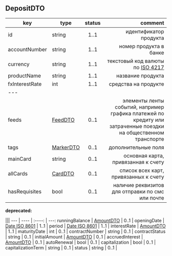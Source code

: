 ## DepositDTO

key | type | status | comment
--- | ---- | :----: | ---:
id | string | 1..1 | идентификатор продукта
accountNumber | string | 1..1 | номер продукта в банке
currency | string | 1..1 | текстовый код валюты по [ISO 4217](https://ru.wikipedia.org/wiki/ISO_4217)
productName | string | 1..1 | название продукта
fxInterestRate | int | 1..1 | средства на продукте
--- |||
feeds | [FeedDTO](#feeddto) | 0..1 | элементы ленты событий, например графика платежей по кредиту или затраченные поездки на общественном транспорте
tags | [MarkerDTO](#markerdto) | 0..1 | дополнительные поля
mainCard | string | 0..1 | основная карта, привязанная к счету
allCards | [CardDTO](#carddto) | 0..1 | список всех карт, привязанных к счету
hasRequisites | bool | 0..1 | наличие реквизитов для отправки по смс или почте

**deprecated:**

 |||
--- | ---- | :----: | ---:
runningBalance | [AmountDTO](#amountdto) | 0..1 | 
openingDate | [Date ISO 8601](https://ru.wikipedia.org/wiki/ISO_8601) | 1..1 | 
period | [Date ISO 8601](https://ru.wikipedia.org/wiki/ISO_8601) | 1..1 | 
interestRate | [AmountDTO](#amountdto) | 1..1 | 
maturityDate | int | 0..1 | 
contractNumber | string | 0..1 | 
contractStatus | string | 0..1 | 
initialAmount | [AmountDTO](#amountdto) | 0..1 | 
accruedInterest | [AmountDTO](#amountdto) | 0..1 | 
autoRenewal | bool | 0..1 | 
capitalization | bool | 0..1 | 
capitalizationTerm | string | 0..1 | 
status | string | 0..1 | 
